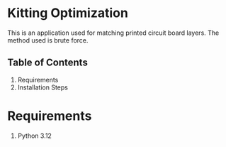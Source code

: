 # Kitting Optimization 
This is an application used for matching printed circuit board layers. The method used is brute force.

## Table of Contents
1. Requirements
2. Installation Steps

# Requirements
1. Python 3.12